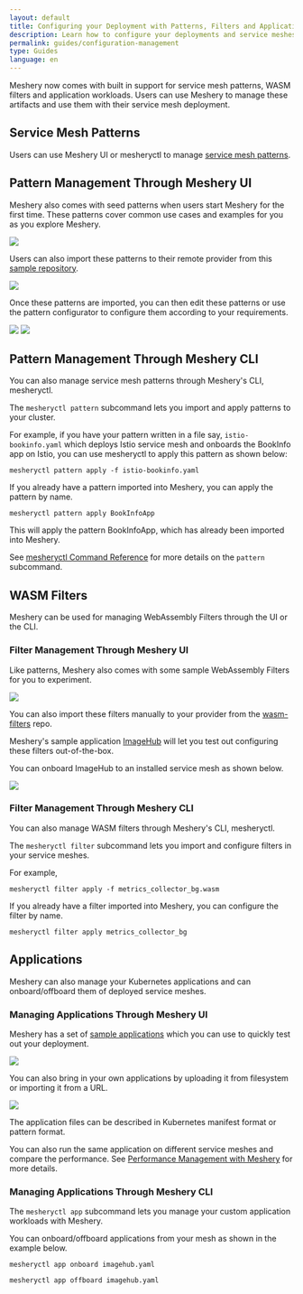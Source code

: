 ```yaml
---
layout: default
title: Configuring your Deployment with Patterns, Filters and Applications
description: Learn how to configure your deployments and service meshes
permalink: guides/configuration-management
type: Guides
language: en
---
```


Meshery now comes with built in support for service mesh patterns, WASM filters and application workloads. Users can use Meshery to manage these artifacts and use them with their service mesh deployment.

## Service Mesh Patterns

Users can use Meshery UI or mesheryctl to manage [service mesh patterns](../functionality/patterns.md).

## Pattern Management Through Meshery UI

Meshery also comes with seed patterns when users start Meshery for the first time. These patterns cover common use cases and examples for you as you explore Meshery.

<img src="{{ site.baseurl }}/assets/img/configuration-management/meshery-patterns.png" />

Users can also import these patterns to their remote provider from this [sample repository](https://github.com/service-mesh-patterns/service-mesh-patterns/tree/master/samples).

<img src="{{ site.baseurl }}/assets/img/configuration-management/pattern-import.png" />

Once these patterns are imported, you can then edit these patterns or use the pattern configurator to configure them according to your requirements.

<img src="{{ site.baseurl }}/assets/img/configuration-management/pattern-configure-button.png" />

<img src="{{ site.baseurl }}/assets/img/configuration-management/pattern-configure.png" />

## Pattern Management Through Meshery CLI

You can also manage service mesh patterns through Meshery's CLI, mesheryctl.

The `mesheryctl pattern` subcommand lets you import and apply patterns to your cluster.

For example, if you have your pattern written in a file say, `istio-bookinfo.yaml` which deploys Istio service mesh and onboards the BookInfo app on Istio, you can use mesheryctl to apply this pattern as shown below:

```
mesheryctl pattern apply -f istio-bookinfo.yaml
```

If you already have a pattern imported into Meshery, you can apply the pattern by name.

```
mesheryctl pattern apply BookInfoApp
```

This will apply the pattern BookInfoApp, which has already been imported into Meshery.

See [mesheryctl Command Reference](../reference/mesheryctl/subcommands/mesheryctl-pattern-apply.md) for more details on the `pattern` subcommand.

## WASM Filters

Meshery can be used for managing WebAssembly Filters through the UI or the CLI.

### Filter Management Through Meshery UI

Like patterns, Meshery also comes with some sample WebAssembly Filters for you to experiment.

<img src="{{ site.baseurl }}/assets/img/configuration-management/meshery-filters.png" />

You can also import these filters manually to your provider from the [wasm-filters](https://github.com/layer5io/wasm-filters) repo.

Meshery's sample application [ImageHub](./deploying-sample-apps.md#imagehub) will let you test out configuring these filters out-of-the-box.

You can onboard ImageHub to an installed service mesh as shown below.

<img src="{{ site.baseurl }}/assets/img/configuration-management/image-hub.png" />

### Filter Management Through Meshery CLI

You can also manage WASM filters through Meshery's CLI, mesheryctl.

The `mesheryctl filter` subcommand lets you import and configure filters in your service meshes.

For example,

```
mesheryctl filter apply -f metrics_collector_bg.wasm
```

If you already have a filter imported into Meshery, you can configure the filter by name.

```
mesheryctl filter apply metrics_collector_bg
```

## Applications

Meshery can also manage your Kubernetes applications and can onboard/offboard them of deployed service meshes.

### Managing Applications Through Meshery UI

Meshery has a set of [sample applications](./deploying-sample-apps.md) which you can use to quickly test out your deployment.

<img src="{{ site.baseurl }}/assets/img/configuration-management/meshery-applications-seeded.png" />

You can also bring in your own applications by uploading it from filesystem or importing it from a URL.

<img src="{{ site.baseurl }}/assets/img/configuration-management/meshery-applications.png" />

The application files can be described in Kubernetes manifest format or pattern format.

You can also run the same application on different service meshes and compare the performance. See [Performance Management with Meshery](performance-management.md) for more details.

### Managing Applications Through Meshery CLI

The `mesheryctl app` subcommand lets you manage your custom application workloads with Meshery.

You can onboard/offboard applications from your mesh as shown in the example below.

```
mesheryctl app onboard imagehub.yaml
```

```
mesheryctl app offboard imagehub.yaml
```
